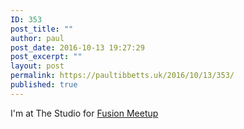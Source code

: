 ```yaml
---
ID: 353
post_title: ""
author: paul
post_date: 2016-10-13 19:27:29
post_excerpt: ""
layout: post
permalink: https://paultibbetts.uk/2016/10/13/353/
published: true
---
```

I'm at The Studio for <a href="http://www.fusionmeetup.com">Fusion Meetup</a>